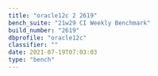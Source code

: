 ```yaml
---
title: "oracle12c 2 2619"
bench_suite: "21w29 CI Weekly Benchmark"
build_number: "2619"
dbprofile: "oracle12c"
classifier: ""
date: 2021-07-19T07:03:03
type: "bench"
---
```

